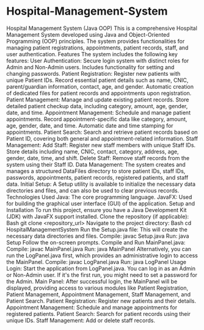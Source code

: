 # Hospital-Management-System
Hospital Management System (Java OOP)
This is a comprehensive Hospital Management System developed using Java and Object-Oriented Programming (OOP) principles. The system provides functionalities for managing patient registrations, appointments, patient records, staff, and user authentication.
Features
The system includes the following key features:
User Authentication: Secure login system with distinct roles for Admin and Non-Admin users. Includes functionality for setting and changing passwords.
Patient Registration: 
Register new patients with unique Patient IDs.
Record essential patient details such as name, CNIC, parent/guardian information, contact, age, and gender.
Automatic creation of dedicated files for patient records and appointments upon registration.
Patient Management: 
Manage and update existing patient records.
Store detailed patient checkup data, including category, amount, age, gender, date, and time.
Appointment Management: 
Schedule and manage patient appointments.
Record appointment-specific data like category, amount, age, gender, date, and time.
Automatic date and time stamping for appointments.
Patient Search: Search and retrieve patient records based on Patient ID, covering both general and appointment-related information.
Staff Management: 
Add Staff: Register new staff members with unique Staff IDs. Store details including name, CNIC, contact, category, address, age, gender, date, time, and shift.
Delete Staff: Remove staff records from the system using their Staff ID.
Data Management: The system creates and manages a structured DataFiles directory to store patient IDs, staff IDs, passwords, appointments, patient records, registered patients, and staff data.
Initial Setup: A Setup utility is available to initialize the necessary data directories and files, and can also be used to clear previous records.
Technologies Used
Java: The core programming language.
JavaFX: Used for building the graphical user interface (GUI) of the application.
Setup and Installation
To run this project, ensure you have a Java Development Kit (JDK) with JavaFX support installed.
Clone the repository (if applicable):
Bash
git clone <repository_url>
Navigate to the project directory:
Bash
cd HospitalManagementSystem
Run the Setup.java file: This will create the necessary data directories and files.
Compile: javac Setup.java
Run: java Setup
Follow the on-screen prompts.
Compile and Run MainPanel.java:
Compile: javac MainPanel.java
Run: java MainPanel
Alternatively, you can run the LogPanel.java first, which provides an administrative login to access the MainPanel.
Compile: javac LogPanel.java
Run: java LogPanel
Usage
Login: Start the application from LogPanel.java. You can log in as an Admin or Non-Admin user. If it's the first run, you might need to set a password for the Admin.
Main Panel: After successful login, the MainPanel will be displayed, providing access to various modules like Patient Registration, Patient Management, Appointment Management, Staff Management, and Patient Search.
Patient Registration: Register new patients and their details.
Appointment Management: Schedule and manage appointments for registered patients.
Patient Search: Search for patient records using their unique IDs.
Staff Management: Add or delete staff records.

